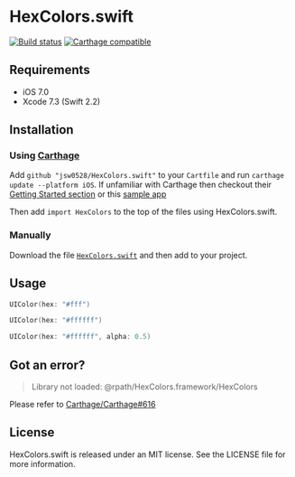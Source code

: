 # HexColors.swift

[![Build status][ci-image]][ci-url]
[![Carthage compatible][carthage-image]][carthage-url]

[ci-image]: https://travis-ci.org/jsw0528/HexColors.swift.svg?branch=master
[ci-url]: https://travis-ci.org/jsw0528/HexColors.swift
[carthage-image]: https://img.shields.io/badge/Carthage-compatible-4BC51D.svg?style=flat
[carthage-url]: https://github.com/Carthage/Carthage

## Requirements

- iOS 7.0
- Xcode 7.3 (Swift 2.2)

## Installation

### Using [Carthage](https://github.com/Carthage/Carthage)

Add `github "jsw0528/HexColors.swift"` to your `Cartfile` and run `carthage update --platform iOS`. If unfamiliar with Carthage then checkout their [Getting Started section](https://github.com/Carthage/Carthage#getting-started) or this [sample app](https://github.com/ankurp/DollarCarthageApp)

Then add `import HexColors` to the top of the files using HexColors.swift.

### Manually

Download the file [`HexColors.swift`](HexColors/HexColors.swift) and then add to your project.

## Usage

```swift
UIColor(hex: "#fff")

UIColor(hex: "#ffffff")

UIColor(hex: "#ffffff", alpha: 0.5)
```

## Got an error?

> Library not loaded: @rpath/HexColors.framework/HexColors

Please refer to [Carthage/Carthage#616](https://github.com/Carthage/Carthage/issues/616#issuecomment-121095995)

## License

HexColors.swift is released under an MIT license. See the LICENSE file for more information.
